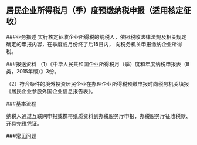 ## 居民企业所得税月（季）度预缴纳税申报（适用核定征收）

###业务描述
     实行核定征收企业所得税的纳税人，依照税收法律法规及相关规定确定的申报内容，在季度或月份终了后15日内，
     向税务机关申报缴纳企业所得税。


###报送资料
（1）《中华人民共和国企业所得税月（季）度和年度纳税申报表（B类，2015年版）》3份。

（2）符合条件的境外投资居民企业在办理企业所得税预缴申报时向税务机关填报《居民企业参股外国企业信息报告表》。



###基本流程

  纳税人通过互联网申报或携带纸质资料到办税服务厅申报，办税服务厅征收税款、开具完税凭证。

###常见问题




